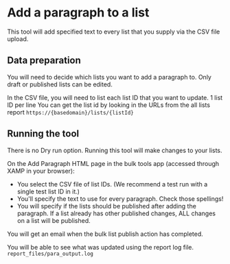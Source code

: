 # Add a paragraph to a list

This tool will add specified text to every list that you supply via the CSV file upload.

## Data preparation

You will need to decide which lists you want to add a paragraph to. Only draft or published lists can be edited.

In the CSV file, you will need to list each list ID that you want to update. 1 list ID per line
You can get the list id by looking in the URLs from the all lists report `https://{basedomain}/lists/{listId}`

## Running the tool

There is no Dry run option.  Running this tool will make changes to your lists.

On the Add Paragraph HTML page in the bulk tools app (accessed through XAMP in your browser):

* You select the CSV file of list IDs. (We recommend a test run with a single test list ID in it.)
* You'll specify the text to use for every paragraph. Check those spellings!
* You will specify if the lists should be published after adding the paragraph. If a list already has other published changes, ALL changes on a list will be published.

You will get an email when the bulk list publish action has completed.

You will be able to see what was updated using the report log file. `report_files/para_output.log`
